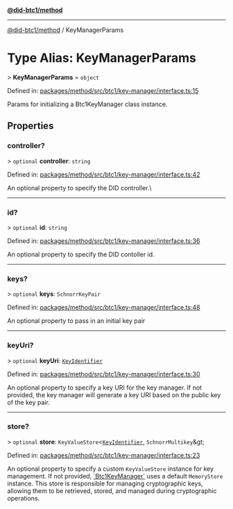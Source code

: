 [**@did-btc1/method**](../README.md)

***

[@did-btc1/method](../globals.md) / KeyManagerParams

# Type Alias: KeyManagerParams

&gt; **KeyManagerParams** = `object`

Defined in: [packages/method/src/btc1/key-manager/interface.ts:15](https://github.com/dcdpr/did-btc1-js/blob/4ab6f9915d95beed9bc633644c9db1539395f512/packages/method/src/btc1/key-manager/interface.ts#L15)

Params for initializing a Btc1KeyManager class instance.

## Properties

### controller?

&gt; `optional` **controller**: `string`

Defined in: [packages/method/src/btc1/key-manager/interface.ts:42](https://github.com/dcdpr/did-btc1-js/blob/4ab6f9915d95beed9bc633644c9db1539395f512/packages/method/src/btc1/key-manager/interface.ts#L42)

An optional property to specify the DID controller.\

***

### id?

&gt; `optional` **id**: `string`

Defined in: [packages/method/src/btc1/key-manager/interface.ts:36](https://github.com/dcdpr/did-btc1-js/blob/4ab6f9915d95beed9bc633644c9db1539395f512/packages/method/src/btc1/key-manager/interface.ts#L36)

An optional property to specify the DID contoller id.

***

### keys?

&gt; `optional` **keys**: `SchnorrKeyPair`

Defined in: [packages/method/src/btc1/key-manager/interface.ts:48](https://github.com/dcdpr/did-btc1-js/blob/4ab6f9915d95beed9bc633644c9db1539395f512/packages/method/src/btc1/key-manager/interface.ts#L48)

An optional property to pass in an initial key pair

***

### keyUri?

&gt; `optional` **keyUri**: [`KeyIdentifier`](KeyIdentifier.md)

Defined in: [packages/method/src/btc1/key-manager/interface.ts:30](https://github.com/dcdpr/did-btc1-js/blob/4ab6f9915d95beed9bc633644c9db1539395f512/packages/method/src/btc1/key-manager/interface.ts#L30)

An optional property to specify a key URI for the key manager. If not provided, the key manager
will generate a key URI based on the public key of the key pair.

***

### store?

&gt; `optional` **store**: `KeyValueStore`\<[`KeyIdentifier`](KeyIdentifier.md), `SchnorrMultikey`\&gt;

Defined in: [packages/method/src/btc1/key-manager/interface.ts:23](https://github.com/dcdpr/did-btc1-js/blob/4ab6f9915d95beed9bc633644c9db1539395f512/packages/method/src/btc1/key-manager/interface.ts#L23)

An optional property to specify a custom `KeyValueStore` instance for key management. If not
provided, [\`Btc1KeyManager\`](../classes/Btc1KeyManager.md) uses a default `MemoryStore` instance.
This store is responsible for managing cryptographic keys, allowing them to be retrieved,
stored, and managed during cryptographic operations.

